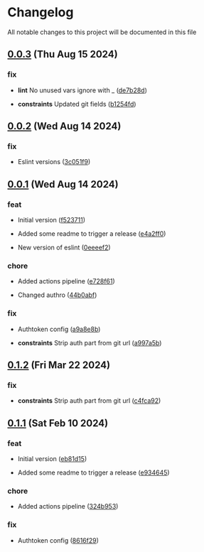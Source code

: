 
# Changelog

All notable changes to this project will be documented in this file


## [0.0.3](https://github.com/jwpkg/common-tools/compare/v0.0.2...v0.0.3) (Thu Aug 15 2024)

### fix

* **lint** No unused vars ignore with _ ([de7b28d](https://github.com/jwpkg/common-tools/commit/de7b28de12df328a144c2d8597504c8879e93e5e))

* **constraints** Updated git fields ([b1254fd](https://github.com/jwpkg/common-tools/commit/b1254fdebf1631bf1b6bde22227afad635ccb804))

## [0.0.2](https://github.com/joostvdwsd/common-tools/compare/v0.0.1...v0.0.2) (Wed Aug 14 2024)

### fix

* Eslint versions ([3c051f9](https://github.com/joostvdwsd/common-tools/commit/3c051f9e0826f245c0796b8662d4f54087260f58))

## [0.0.1](https://github.com/joostvdwsd/common-tools/compare/v0.0.0...v0.0.1) (Wed Aug 14 2024)

### feat

* Initial version ([f523711](https://github.com/joostvdwsd/common-tools/commit/f52371136e9dbd10f3d51b57c20cfc2be32bcd11))

* Added some readme to trigger a release ([e4a2ff0](https://github.com/joostvdwsd/common-tools/commit/e4a2ff029a1d4a4b3c0e1e29df1cfe2a3c7e9b0a))

* New version of eslint ([0eeeef2](https://github.com/joostvdwsd/common-tools/commit/0eeeef2058ede17c58f7887d69cf89c1026197dc))

### chore

* Added actions pipeline ([e728f61](https://github.com/joostvdwsd/common-tools/commit/e728f618714a7098e7e26a096538ca625ab8cdbc))

* Changed authro ([44b0abf](https://github.com/joostvdwsd/common-tools/commit/44b0abfc6b4726424c915b8f2a0cb5072a1a1e8c))

### fix

* Authtoken config ([a9a8e8b](https://github.com/joostvdwsd/common-tools/commit/a9a8e8b45397d62902b33849d9066513c6a798b6))

* **constraints** Strip auth part from git url ([a997a5b](https://github.com/joostvdwsd/common-tools/commit/a997a5bd94f39d6c02b7f43b4f805cce62a24557))

## [0.1.2](https://github.com/cp-utils/common-tools/compare/v0.1.1...v0.1.2) (Fri Mar 22 2024)

### fix

* **constraints** Strip auth part from git url ([c4fca92](https://github.com/cp-utils/common-tools/commit/c4fca920d73c3f316157059832077ad66ff1ea66))

## [0.1.1](https://github.com/cp-utils/common-tools/compare/v0.1.0...v0.1.1) (Sat Feb 10 2024)

### feat

* Initial version ([eb81d15](https://github.com/cp-utils/common-tools/commit/eb81d1514e0b12ea01aaa9b50dea0ba6b3f3fbb9))

* Added some readme to trigger a release ([e934645](https://github.com/cp-utils/common-tools/commit/e9346450b1f30965c3acd7941abaf6c7bc2648dc))

### chore

* Added actions pipeline ([324b953](https://github.com/cp-utils/common-tools/commit/324b9535c265810b024ec46d1d11cdf234807afd))

### fix

* Authtoken config ([8616f29](https://github.com/cp-utils/common-tools/commit/8616f2942b279074f0f2eca3a072818c2c5e1ad7))
